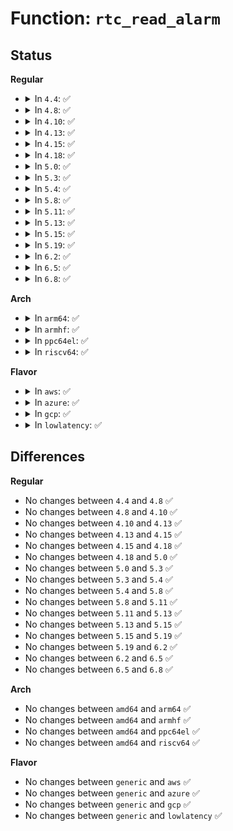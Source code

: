 # Function: <code>rtc_read_alarm</code>

## Status
<b>Regular</b>
<ul>
<li>
<details>
<summary>In <code>4.4</code>: ✅</summary>

```c
int rtc_read_alarm(struct rtc_device *rtc, struct rtc_wkalrm *alarm);
```

**Collision:** Unique Global

**Inline:** No

**Transformation:** False

**Instances:**

```
In drivers/rtc/interface.c (ffffffff81673cd0)
Location: drivers/rtc/interface.c:284
Inline: False
Direct callers:
  - drivers/rtc/rtc-dev.c:rtc_dev_ioctl
  - drivers/rtc/rtc-dev.c:rtc_dev_ioctl
  - drivers/rtc/rtc-proc.c:rtc_proc_show
  - drivers/rtc/rtc-proc.c:rtc_proc_show
  - drivers/rtc/rtc-sysfs.c:wakealarm_store
  - drivers/rtc/rtc-sysfs.c:wakealarm_show
```
**Symbols:**

```
ffffffff81673cd0-ffffffff81673ddc: rtc_read_alarm (STB_GLOBAL)
```
</details>
</li>
<li>
<details>
<summary>In <code>4.8</code>: ✅</summary>

```c
int rtc_read_alarm(struct rtc_device *rtc, struct rtc_wkalrm *alarm);
```

**Collision:** Unique Global

**Inline:** No

**Transformation:** False

**Instances:**

```
In drivers/rtc/interface.c (ffffffff816d44c0)
Location: drivers/rtc/interface.c:294
Inline: False
Direct callers:
  - drivers/rtc/rtc-dev.c:rtc_dev_ioctl
  - drivers/rtc/rtc-dev.c:rtc_dev_ioctl
  - drivers/rtc/rtc-proc.c:rtc_proc_show
  - drivers/rtc/rtc-proc.c:rtc_proc_show
  - drivers/rtc/rtc-sysfs.c:wakealarm_store
  - drivers/rtc/rtc-sysfs.c:wakealarm_show
```
**Symbols:**

```
ffffffff816d44c0-ffffffff816d45cc: rtc_read_alarm (STB_GLOBAL)
```
</details>
</li>
<li>
<details>
<summary>In <code>4.10</code>: ✅</summary>

```c
int rtc_read_alarm(struct rtc_device *rtc, struct rtc_wkalrm *alarm);
```

**Collision:** Unique Global

**Inline:** No

**Transformation:** False

**Instances:**

```
In drivers/rtc/interface.c (ffffffff817041a0)
Location: drivers/rtc/interface.c:294
Inline: False
Direct callers:
  - drivers/rtc/rtc-dev.c:rtc_dev_ioctl
  - drivers/rtc/rtc-dev.c:rtc_dev_ioctl
  - drivers/rtc/rtc-proc.c:rtc_proc_show
  - drivers/rtc/rtc-proc.c:rtc_proc_show
  - drivers/rtc/rtc-sysfs.c:wakealarm_store
  - drivers/rtc/rtc-sysfs.c:wakealarm_show
```
**Symbols:**

```
ffffffff817041a0-ffffffff817042ac: rtc_read_alarm (STB_GLOBAL)
```
</details>
</li>
<li>
<details>
<summary>In <code>4.13</code>: ✅</summary>

```c
int rtc_read_alarm(struct rtc_device *rtc, struct rtc_wkalrm *alarm);
```

**Collision:** Unique Global

**Inline:** No

**Transformation:** False

**Instances:**

```
In drivers/rtc/interface.c (ffffffff81719d70)
Location: drivers/rtc/interface.c:301
Inline: False
Direct callers:
  - drivers/rtc/rtc-dev.c:rtc_dev_ioctl
  - drivers/rtc/rtc-dev.c:rtc_dev_ioctl
  - drivers/rtc/rtc-proc.c:rtc_proc_show
  - drivers/rtc/rtc-proc.c:rtc_proc_show
  - drivers/rtc/rtc-sysfs.c:wakealarm_store
  - drivers/rtc/rtc-sysfs.c:wakealarm_show
```
**Symbols:**

```
ffffffff81719d70-ffffffff81719e85: rtc_read_alarm (STB_GLOBAL)
```
</details>
</li>
<li>
<details>
<summary>In <code>4.15</code>: ✅</summary>

```c
int rtc_read_alarm(struct rtc_device *rtc, struct rtc_wkalrm *alarm);
```

**Collision:** Unique Global

**Inline:** No

**Transformation:** False

**Instances:**

```
In drivers/rtc/interface.c (ffffffff8178afe0)
Location: drivers/rtc/interface.c:301
Inline: False
Direct callers:
  - drivers/rtc/rtc-dev.c:rtc_dev_ioctl
  - drivers/rtc/rtc-dev.c:rtc_dev_ioctl
  - drivers/rtc/rtc-proc.c:rtc_proc_show
  - drivers/rtc/rtc-proc.c:rtc_proc_show
  - drivers/rtc/rtc-sysfs.c:wakealarm_store
  - drivers/rtc/rtc-sysfs.c:wakealarm_show
```
**Symbols:**

```
ffffffff8178afe0-ffffffff8178b0f5: rtc_read_alarm (STB_GLOBAL)
```
</details>
</li>
<li>
<details>
<summary>In <code>4.18</code>: ✅</summary>

```c
int rtc_read_alarm(struct rtc_device *rtc, struct rtc_wkalrm *alarm);
```

**Collision:** Unique Global

**Inline:** No

**Transformation:** False

**Instances:**

```
In drivers/rtc/interface.c (ffffffff817cd2f0)
Location: drivers/rtc/interface.c:381
Inline: False
Direct callers:
  - drivers/rtc/rtc-dev.c:rtc_dev_ioctl
  - drivers/rtc/rtc-dev.c:rtc_dev_ioctl
  - drivers/rtc/rtc-proc.c:rtc_proc_show
  - drivers/rtc/rtc-proc.c:rtc_proc_show
  - drivers/rtc/rtc-sysfs.c:wakealarm_store
  - drivers/rtc/rtc-sysfs.c:wakealarm_show
```
**Symbols:**

```
ffffffff817cd2f0-ffffffff817cd44c: rtc_read_alarm (STB_GLOBAL)
```
</details>
</li>
<li>
<details>
<summary>In <code>5.0</code>: ✅</summary>

```c
int rtc_read_alarm(struct rtc_device *rtc, struct rtc_wkalrm *alarm);
```

**Collision:** Unique Global

**Inline:** No

**Transformation:** False

**Instances:**

```
In drivers/rtc/interface.c (ffffffff817f3d90)
Location: drivers/rtc/interface.c:377
Inline: False
Direct callers:
  - drivers/rtc/dev.c:rtc_dev_ioctl
  - drivers/rtc/dev.c:rtc_dev_ioctl
  - drivers/rtc/proc.c:rtc_proc_show
  - drivers/rtc/proc.c:rtc_proc_show
  - drivers/rtc/sysfs.c:wakealarm_store
  - drivers/rtc/sysfs.c:wakealarm_show
```
**Symbols:**

```
ffffffff817f3d90-ffffffff817f3eec: rtc_read_alarm (STB_GLOBAL)
```
</details>
</li>
<li>
<details>
<summary>In <code>5.3</code>: ✅</summary>

```c
int rtc_read_alarm(struct rtc_device *rtc, struct rtc_wkalrm *alarm);
```

**Collision:** Unique Global

**Inline:** No

**Transformation:** False

**Instances:**

```
In drivers/rtc/interface.c (ffffffff81834ad0)
Location: drivers/rtc/interface.c:369
Inline: False
Direct callers:
  - drivers/rtc/dev.c:rtc_dev_ioctl
  - drivers/rtc/dev.c:rtc_dev_ioctl
  - drivers/rtc/proc.c:rtc_proc_show
  - drivers/rtc/proc.c:rtc_proc_show
  - drivers/rtc/sysfs.c:wakealarm_store
  - drivers/rtc/sysfs.c:wakealarm_show
```
**Symbols:**

```
ffffffff81834ad0-ffffffff81834c2f: rtc_read_alarm (STB_GLOBAL)
```
</details>
</li>
<li>
<details>
<summary>In <code>5.4</code>: ✅</summary>

```c
int rtc_read_alarm(struct rtc_device *rtc, struct rtc_wkalrm *alarm);
```

**Collision:** Unique Global

**Inline:** No

**Transformation:** False

**Instances:**

```
In drivers/rtc/interface.c (ffffffff818663f0)
Location: drivers/rtc/interface.c:386
Inline: False
Direct callers:
  - drivers/rtc/dev.c:rtc_dev_ioctl
  - drivers/rtc/dev.c:rtc_dev_ioctl
  - drivers/rtc/proc.c:rtc_proc_show
  - drivers/rtc/proc.c:rtc_proc_show
  - drivers/rtc/sysfs.c:wakealarm_store
  - drivers/rtc/sysfs.c:wakealarm_show
```
**Symbols:**

```
ffffffff818663f0-ffffffff8186654f: rtc_read_alarm (STB_GLOBAL)
```
</details>
</li>
<li>
<details>
<summary>In <code>5.8</code>: ✅</summary>

```c
int rtc_read_alarm(struct rtc_device *rtc, struct rtc_wkalrm *alarm);
```

**Collision:** Unique Global

**Inline:** No

**Transformation:** False

**Instances:**

```
In drivers/rtc/interface.c (ffffffff8193ade0)
Location: drivers/rtc/interface.c:386
Inline: False
Direct callers:
  - drivers/rtc/dev.c:rtc_dev_ioctl
  - drivers/rtc/dev.c:rtc_dev_ioctl
  - drivers/rtc/proc.c:rtc_proc_show
  - drivers/rtc/proc.c:rtc_proc_show
  - drivers/rtc/sysfs.c:wakealarm_store
  - drivers/rtc/sysfs.c:wakealarm_show
```
**Symbols:**

```
ffffffff8193ade0-ffffffff8193af3f: rtc_read_alarm (STB_GLOBAL)
```
</details>
</li>
<li>
<details>
<summary>In <code>5.11</code>: ✅</summary>

```c
int rtc_read_alarm(struct rtc_device *rtc, struct rtc_wkalrm *alarm);
```

**Collision:** Unique Global

**Inline:** No

**Transformation:** False

**Instances:**

```
In drivers/rtc/interface.c (ffffffff81941190)
Location: drivers/rtc/interface.c:386
Inline: False
Direct callers:
  - drivers/rtc/dev.c:rtc_dev_ioctl
  - drivers/rtc/dev.c:rtc_dev_ioctl
  - drivers/rtc/proc.c:rtc_proc_show
  - drivers/rtc/proc.c:rtc_proc_show
  - drivers/rtc/sysfs.c:wakealarm_store
  - drivers/rtc/sysfs.c:wakealarm_show
```
**Symbols:**

```
ffffffff81941190-ffffffff819412da: rtc_read_alarm (STB_GLOBAL)
```
</details>
</li>
<li>
<details>
<summary>In <code>5.13</code>: ✅</summary>

```c
int rtc_read_alarm(struct rtc_device *rtc, struct rtc_wkalrm *alarm);
```

**Collision:** Unique Global

**Inline:** No

**Transformation:** False

**Instances:**

```
In drivers/rtc/interface.c (ffffffff81923bd0)
Location: drivers/rtc/interface.c:386
Inline: False
Direct callers:
  - drivers/rtc/dev.c:rtc_dev_ioctl
  - drivers/rtc/dev.c:rtc_dev_ioctl
  - drivers/rtc/proc.c:rtc_proc_show
  - drivers/rtc/proc.c:rtc_proc_show
  - drivers/rtc/sysfs.c:wakealarm_store
  - drivers/rtc/sysfs.c:wakealarm_show
```
**Symbols:**

```
ffffffff81923bd0-ffffffff81923d30: rtc_read_alarm (STB_GLOBAL)
```
</details>
</li>
<li>
<details>
<summary>In <code>5.15</code>: ✅</summary>

```c
int rtc_read_alarm(struct rtc_device *rtc, struct rtc_wkalrm *alarm);
```

**Collision:** Unique Global

**Inline:** No

**Transformation:** False

**Instances:**

```
In drivers/rtc/interface.c (ffffffff819c6c00)
Location: drivers/rtc/interface.c:386
Inline: False
Direct callers:
  - drivers/rtc/dev.c:rtc_dev_ioctl
  - drivers/rtc/dev.c:rtc_dev_ioctl
  - drivers/rtc/proc.c:rtc_proc_show
  - drivers/rtc/proc.c:rtc_proc_show
  - drivers/rtc/sysfs.c:wakealarm_store
  - drivers/rtc/sysfs.c:wakealarm_show
```
**Symbols:**

```
ffffffff819c6c00-ffffffff819c6d60: rtc_read_alarm (STB_GLOBAL)
```
</details>
</li>
<li>
<details>
<summary>In <code>5.19</code>: ✅</summary>

```c
int rtc_read_alarm(struct rtc_device *rtc, struct rtc_wkalrm *alarm);
```

**Collision:** Unique Global

**Inline:** No

**Transformation:** False

**Instances:**

```
In drivers/rtc/interface.c (ffffffff81b27a80)
Location: drivers/rtc/interface.c:386
Inline: False
Direct callers:
  - drivers/rtc/dev.c:rtc_dev_ioctl
  - drivers/rtc/dev.c:rtc_dev_ioctl
  - drivers/rtc/proc.c:rtc_proc_show
  - drivers/rtc/proc.c:rtc_proc_show
  - drivers/rtc/sysfs.c:wakealarm_store
  - drivers/rtc/sysfs.c:wakealarm_show
```
**Symbols:**

```
ffffffff81b27a80-ffffffff81b27c03: rtc_read_alarm (STB_GLOBAL)
```
</details>
</li>
<li>
<details>
<summary>In <code>6.2</code>: ✅</summary>

```c
int rtc_read_alarm(struct rtc_device *rtc, struct rtc_wkalrm *alarm);
```

**Collision:** Unique Global

**Inline:** No

**Transformation:** False

**Instances:**

```
In drivers/rtc/interface.c (ffffffff81cbb950)
Location: drivers/rtc/interface.c:386
Inline: False
Direct callers:
  - drivers/rtc/dev.c:rtc_dev_ioctl
  - drivers/rtc/dev.c:rtc_dev_ioctl
  - drivers/rtc/proc.c:rtc_proc_show
  - drivers/rtc/proc.c:rtc_proc_show
  - drivers/rtc/sysfs.c:wakealarm_store
  - drivers/rtc/sysfs.c:wakealarm_show
```
**Symbols:**

```
ffffffff81cbb950-ffffffff81cbbabf: rtc_read_alarm (STB_GLOBAL)
```
</details>
</li>
<li>
<details>
<summary>In <code>6.5</code>: ✅</summary>

```c
int rtc_read_alarm(struct rtc_device *rtc, struct rtc_wkalrm *alarm);
```

**Collision:** Unique Global

**Inline:** No

**Transformation:** False

**Instances:**

```
In drivers/rtc/interface.c (ffffffff81d22d70)
Location: drivers/rtc/interface.c:386
Inline: False
Direct callers:
  - drivers/rtc/dev.c:rtc_dev_ioctl
  - drivers/rtc/dev.c:rtc_dev_ioctl
  - drivers/rtc/proc.c:rtc_proc_show
  - drivers/rtc/proc.c:rtc_proc_show
  - drivers/rtc/sysfs.c:wakealarm_store
  - drivers/rtc/sysfs.c:wakealarm_show
```
**Symbols:**

```
ffffffff81d22d70-ffffffff81d22edf: rtc_read_alarm (STB_GLOBAL)
```
</details>
</li>
<li>
<details>
<summary>In <code>6.8</code>: ✅</summary>

```c
int rtc_read_alarm(struct rtc_device *rtc, struct rtc_wkalrm *alarm);
```

**Collision:** Unique Global

**Inline:** No

**Transformation:** False

**Instances:**

```
In drivers/rtc/interface.c (ffffffff81dd8ad0)
Location: drivers/rtc/interface.c:386
Inline: False
Direct callers:
  - drivers/rtc/dev.c:rtc_dev_ioctl
  - drivers/rtc/dev.c:rtc_dev_ioctl
  - drivers/rtc/proc.c:rtc_proc_show
  - drivers/rtc/proc.c:rtc_proc_show
  - drivers/rtc/sysfs.c:wakealarm_store
  - drivers/rtc/sysfs.c:wakealarm_show
```
**Symbols:**

```
ffffffff81dd8ad0-ffffffff81dd8c3f: rtc_read_alarm (STB_GLOBAL)
```
</details>
</li>
</ul>
<b>Arch</b>
<ul>
<li>
<details>
<summary>In <code>arm64</code>: ✅</summary>

```c
int rtc_read_alarm(struct rtc_device *rtc, struct rtc_wkalrm *alarm);
```

**Collision:** Unique Global

**Inline:** No

**Transformation:** False

**Instances:**

```
In drivers/rtc/interface.c (ffff800010aa8f50)
Location: drivers/rtc/interface.c:386
Inline: False
Direct callers:
  - drivers/rtc/dev.c:rtc_dev_ioctl
  - drivers/rtc/dev.c:rtc_dev_ioctl
  - drivers/rtc/proc.c:rtc_proc_show
  - drivers/rtc/proc.c:rtc_proc_show
  - drivers/rtc/sysfs.c:wakealarm_store
  - drivers/rtc/sysfs.c:wakealarm_show
```
**Symbols:**

```
ffff800010aa8f50-ffff800010aa90b0: rtc_read_alarm (STB_GLOBAL)
```
</details>
</li>
<li>
<details>
<summary>In <code>armhf</code>: ✅</summary>

```c
int rtc_read_alarm(struct rtc_device *rtc, struct rtc_wkalrm *alarm);
```

**Collision:** Unique Global

**Inline:** No

**Transformation:** False

**Instances:**

```
In drivers/rtc/interface.c (c0b86f38)
Location: drivers/rtc/interface.c:386
Inline: False
Direct callers:
  - drivers/rtc/dev.c:rtc_dev_ioctl
  - drivers/rtc/dev.c:rtc_dev_ioctl
  - drivers/rtc/proc.c:rtc_proc_show
  - drivers/rtc/sysfs.c:wakealarm_store
  - drivers/rtc/sysfs.c:wakealarm_show
```
**Symbols:**

```
c0b86f38-c0b870bc: rtc_read_alarm (STB_GLOBAL)
```
</details>
</li>
<li>
<details>
<summary>In <code>ppc64el</code>: ✅</summary>

```c
int rtc_read_alarm(struct rtc_device *rtc, struct rtc_wkalrm *alarm);
```

**Collision:** Unique Global

**Inline:** No

**Transformation:** False

**Instances:**

```
In drivers/rtc/interface.c (c000000000b89640)
Location: drivers/rtc/interface.c:386
Inline: False
Direct callers:
  - drivers/rtc/dev.c:rtc_dev_ioctl
  - drivers/rtc/dev.c:rtc_dev_ioctl
  - drivers/rtc/proc.c:rtc_proc_show
  - drivers/rtc/proc.c:rtc_proc_show
  - drivers/rtc/sysfs.c:wakealarm_store
  - drivers/rtc/sysfs.c:wakealarm_show
```
**Symbols:**

```
c000000000b89640-c000000000b897f0: rtc_read_alarm (STB_GLOBAL)
```
</details>
</li>
<li>
<details>
<summary>In <code>riscv64</code>: ✅</summary>

```c
int rtc_read_alarm(struct rtc_device *rtc, struct rtc_wkalrm *alarm);
```

**Collision:** Unique Global

**Inline:** No

**Transformation:** False

**Instances:**

```
In drivers/rtc/interface.c (ffffffe0006b3964)
Location: drivers/rtc/interface.c:386
Inline: False
Direct callers:
  - drivers/rtc/dev.c:rtc_dev_ioctl
  - drivers/rtc/dev.c:rtc_dev_ioctl
  - drivers/rtc/proc.c:rtc_proc_show
  - drivers/rtc/proc.c:rtc_proc_show
  - drivers/rtc/sysfs.c:wakealarm_store
  - drivers/rtc/sysfs.c:wakealarm_show
```
**Symbols:**

```
ffffffe0006b3964-ffffffe0006b3a8c: rtc_read_alarm (STB_GLOBAL)
```
</details>
</li>
</ul>
<b>Flavor</b>
<ul>
<li>
<details>
<summary>In <code>aws</code>: ✅</summary>

```c
int rtc_read_alarm(struct rtc_device *rtc, struct rtc_wkalrm *alarm);
```

**Collision:** Unique Global

**Inline:** No

**Transformation:** False

**Instances:**

```
In drivers/rtc/interface.c (ffffffff818190a0)
Location: drivers/rtc/interface.c:386
Inline: False
Direct callers:
  - drivers/rtc/dev.c:rtc_dev_ioctl
  - drivers/rtc/dev.c:rtc_dev_ioctl
  - drivers/rtc/proc.c:rtc_proc_show
  - drivers/rtc/proc.c:rtc_proc_show
  - drivers/rtc/sysfs.c:wakealarm_store
  - drivers/rtc/sysfs.c:wakealarm_show
```
**Symbols:**

```
ffffffff818190a0-ffffffff818191ff: rtc_read_alarm (STB_GLOBAL)
```
</details>
</li>
<li>
<details>
<summary>In <code>azure</code>: ✅</summary>

```c
int rtc_read_alarm(struct rtc_device *rtc, struct rtc_wkalrm *alarm);
```

**Collision:** Unique Global

**Inline:** No

**Transformation:** False

**Instances:**

```
In drivers/rtc/interface.c (ffffffff817e0790)
Location: drivers/rtc/interface.c:386
Inline: False
Direct callers:
  - drivers/rtc/dev.c:rtc_dev_ioctl
  - drivers/rtc/dev.c:rtc_dev_ioctl
  - drivers/rtc/proc.c:rtc_proc_show
  - drivers/rtc/proc.c:rtc_proc_show
  - drivers/rtc/sysfs.c:wakealarm_store
  - drivers/rtc/sysfs.c:wakealarm_show
```
**Symbols:**

```
ffffffff817e0790-ffffffff817e08ef: rtc_read_alarm (STB_GLOBAL)
```
</details>
</li>
<li>
<details>
<summary>In <code>gcp</code>: ✅</summary>

```c
int rtc_read_alarm(struct rtc_device *rtc, struct rtc_wkalrm *alarm);
```

**Collision:** Unique Global

**Inline:** No

**Transformation:** False

**Instances:**

```
In drivers/rtc/interface.c (ffffffff8185a580)
Location: drivers/rtc/interface.c:386
Inline: False
Direct callers:
  - drivers/rtc/dev.c:rtc_dev_ioctl
  - drivers/rtc/dev.c:rtc_dev_ioctl
  - drivers/rtc/proc.c:rtc_proc_show
  - drivers/rtc/proc.c:rtc_proc_show
  - drivers/rtc/sysfs.c:wakealarm_store
  - drivers/rtc/sysfs.c:wakealarm_show
```
**Symbols:**

```
ffffffff8185a580-ffffffff8185a6df: rtc_read_alarm (STB_GLOBAL)
```
</details>
</li>
<li>
<details>
<summary>In <code>lowlatency</code>: ✅</summary>

```c
int rtc_read_alarm(struct rtc_device *rtc, struct rtc_wkalrm *alarm);
```

**Collision:** Unique Global

**Inline:** No

**Transformation:** False

**Instances:**

```
In drivers/rtc/interface.c (ffffffff81875660)
Location: drivers/rtc/interface.c:386
Inline: False
Direct callers:
  - drivers/rtc/dev.c:rtc_dev_ioctl
  - drivers/rtc/dev.c:rtc_dev_ioctl
  - drivers/rtc/proc.c:rtc_proc_show
  - drivers/rtc/proc.c:rtc_proc_show
  - drivers/rtc/sysfs.c:wakealarm_store
  - drivers/rtc/sysfs.c:wakealarm_show
```
**Symbols:**

```
ffffffff81875660-ffffffff818757d7: rtc_read_alarm (STB_GLOBAL)
```
</details>
</li>
</ul>

## Differences
<b>Regular</b>
<ul>
<li>
No changes between <code>4.4</code> and <code>4.8</code> ✅
</li>
<li>
No changes between <code>4.8</code> and <code>4.10</code> ✅
</li>
<li>
No changes between <code>4.10</code> and <code>4.13</code> ✅
</li>
<li>
No changes between <code>4.13</code> and <code>4.15</code> ✅
</li>
<li>
No changes between <code>4.15</code> and <code>4.18</code> ✅
</li>
<li>
No changes between <code>4.18</code> and <code>5.0</code> ✅
</li>
<li>
No changes between <code>5.0</code> and <code>5.3</code> ✅
</li>
<li>
No changes between <code>5.3</code> and <code>5.4</code> ✅
</li>
<li>
No changes between <code>5.4</code> and <code>5.8</code> ✅
</li>
<li>
No changes between <code>5.8</code> and <code>5.11</code> ✅
</li>
<li>
No changes between <code>5.11</code> and <code>5.13</code> ✅
</li>
<li>
No changes between <code>5.13</code> and <code>5.15</code> ✅
</li>
<li>
No changes between <code>5.15</code> and <code>5.19</code> ✅
</li>
<li>
No changes between <code>5.19</code> and <code>6.2</code> ✅
</li>
<li>
No changes between <code>6.2</code> and <code>6.5</code> ✅
</li>
<li>
No changes between <code>6.5</code> and <code>6.8</code> ✅
</li>
</ul>
<b>Arch</b>
<ul>
<li>
No changes between <code>amd64</code> and <code>arm64</code> ✅
</li>
<li>
No changes between <code>amd64</code> and <code>armhf</code> ✅
</li>
<li>
No changes between <code>amd64</code> and <code>ppc64el</code> ✅
</li>
<li>
No changes between <code>amd64</code> and <code>riscv64</code> ✅
</li>
</ul>
<b>Flavor</b>
<ul>
<li>
No changes between <code>generic</code> and <code>aws</code> ✅
</li>
<li>
No changes between <code>generic</code> and <code>azure</code> ✅
</li>
<li>
No changes between <code>generic</code> and <code>gcp</code> ✅
</li>
<li>
No changes between <code>generic</code> and <code>lowlatency</code> ✅
</li>
</ul>

